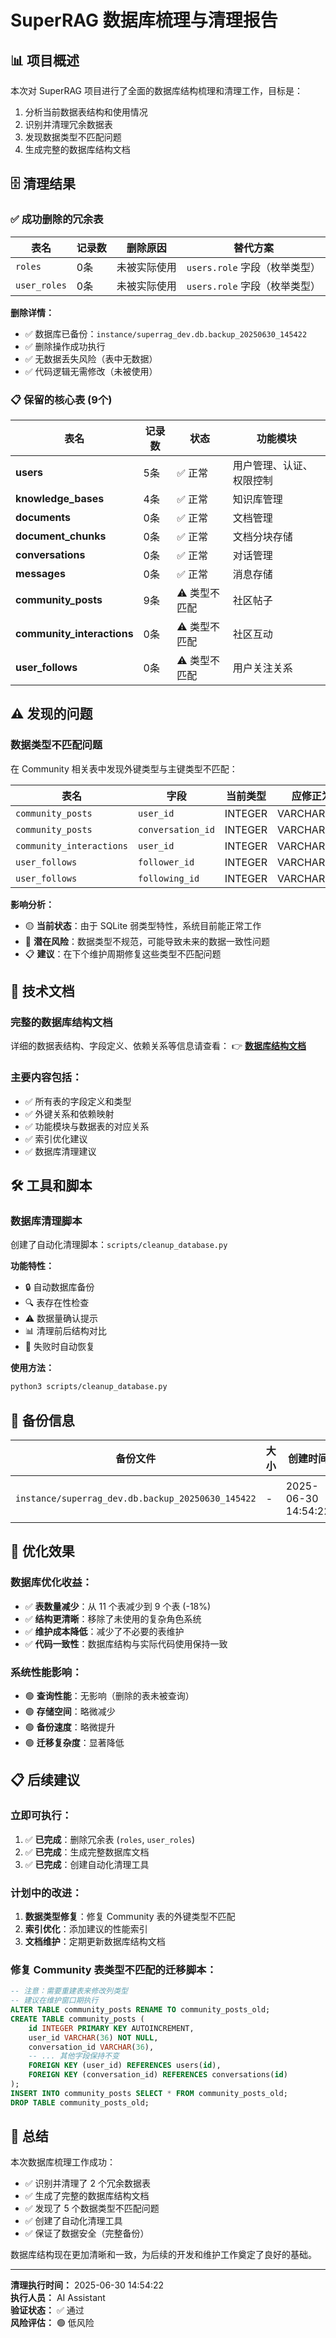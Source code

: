 # SuperRAG 数据库梳理与清理报告

## 📊 项目概述

本次对 SuperRAG 项目进行了全面的数据库结构梳理和清理工作，目标是：
1. 分析当前数据表结构和使用情况
2. 识别并清理冗余数据表
3. 发现数据类型不匹配问题
4. 生成完整的数据库结构文档

## 🗄️ 清理结果

### ✅ 成功删除的冗余表

| 表名 | 记录数 | 删除原因 | 替代方案 |
|------|--------|----------|----------|
| `roles` | 0条 | 未被实际使用 | `users.role` 字段（枚举类型） |
| `user_roles` | 0条 | 未被实际使用 | `users.role` 字段（枚举类型） |

**删除详情：**
- ✅ 数据库已备份：`instance/superrag_dev.db.backup_20250630_145422`
- ✅ 删除操作成功执行
- ✅ 无数据丢失风险（表中无数据）
- ✅ 代码逻辑无需修改（未被使用）

### 📋 保留的核心表 (9个)

| 表名 | 记录数 | 状态 | 功能模块 |
|------|--------|------|----------|
| **users** | 5条 | ✅ 正常 | 用户管理、认证、权限控制 |
| **knowledge_bases** | 4条 | ✅ 正常 | 知识库管理 |
| **documents** | 0条 | ✅ 正常 | 文档管理 |
| **document_chunks** | 0条 | ✅ 正常 | 文档分块存储 |
| **conversations** | 0条 | ✅ 正常 | 对话管理 |
| **messages** | 0条 | ✅ 正常 | 消息存储 |
| **community_posts** | 9条 | ⚠️ 类型不匹配 | 社区帖子 |
| **community_interactions** | 0条 | ⚠️ 类型不匹配 | 社区互动 |
| **user_follows** | 0条 | ⚠️ 类型不匹配 | 用户关注关系 |

## ⚠️ 发现的问题

### 数据类型不匹配问题

在 Community 相关表中发现外键类型与主键类型不匹配：

| 表名 | 字段 | 当前类型 | 应修正为 | 引用 |
|------|------|----------|----------|------|
| `community_posts` | `user_id` | INTEGER | VARCHAR(36) | `users.id` |
| `community_posts` | `conversation_id` | INTEGER | VARCHAR(36) | `conversations.id` |
| `community_interactions` | `user_id` | INTEGER | VARCHAR(36) | `users.id` |
| `user_follows` | `follower_id` | INTEGER | VARCHAR(36) | `users.id` |
| `user_follows` | `following_id` | INTEGER | VARCHAR(36) | `users.id` |

**影响分析：**
- 🟡 **当前状态**：由于 SQLite 弱类型特性，系统目前能正常工作
- 🔴 **潜在风险**：数据类型不规范，可能导致未来的数据一致性问题
- 📋 **建议**：在下个维护周期修复这些类型不匹配问题

## 📖 技术文档

### 完整的数据库结构文档
详细的数据表结构、字段定义、依赖关系等信息请查看：
👉 **[数据库结构文档](docs/database_structure.md)**

### 主要内容包括：
- ✅ 所有表的字段定义和类型
- ✅ 外键关系和依赖映射
- ✅ 功能模块与数据表的对应关系
- ✅ 索引优化建议
- ✅ 数据库清理建议

## 🛠️ 工具和脚本

### 数据库清理脚本
创建了自动化清理脚本：`scripts/cleanup_database.py`

**功能特性：**
- 🔒 自动数据库备份
- 🔍 表存在性检查
- ⚠️ 数据量确认提示
- 📊 清理前后结构对比
- 🔄 失败时自动恢复

**使用方法：**
```bash
python3 scripts/cleanup_database.py
```

## 💾 备份信息

| 备份文件 | 大小 | 创建时间 | 状态 |
|----------|------|----------|------|
| `instance/superrag_dev.db.backup_20250630_145422` | - | 2025-06-30 14:54:22 | ✅ 可用 |

## 🎯 优化效果

### 数据库优化收益：
- ✅ **表数量减少**：从 11 个表减少到 9 个表 (-18%)
- ✅ **结构更清晰**：移除了未使用的复杂角色系统
- ✅ **维护成本降低**：减少了不必要的表维护
- ✅ **代码一致性**：数据库结构与实际代码使用保持一致

### 系统性能影响：
- 🟢 **查询性能**：无影响（删除的表未被查询）
- 🟢 **存储空间**：略微减少
- 🟢 **备份速度**：略微提升
- 🟢 **迁移复杂度**：显著降低

## 📋 后续建议

### 立即可执行：
1. ✅ **已完成**：删除冗余表 (`roles`, `user_roles`)
2. ✅ **已完成**：生成完整数据库文档
3. ✅ **已完成**：创建自动化清理工具

### 计划中的改进：
1. **数据类型修复**：修复 Community 表的外键类型不匹配
2. **索引优化**：添加建议的性能索引
3. **文档维护**：定期更新数据库结构文档

### 修复 Community 表类型不匹配的迁移脚本：
```sql
-- 注意：需要重建表来修改列类型
-- 建议在维护窗口期执行
ALTER TABLE community_posts RENAME TO community_posts_old;
CREATE TABLE community_posts (
    id INTEGER PRIMARY KEY AUTOINCREMENT,
    user_id VARCHAR(36) NOT NULL,
    conversation_id VARCHAR(36),
    -- ... 其他字段保持不变
    FOREIGN KEY (user_id) REFERENCES users(id),
    FOREIGN KEY (conversation_id) REFERENCES conversations(id)
);
INSERT INTO community_posts SELECT * FROM community_posts_old;
DROP TABLE community_posts_old;
```

## 🎉 总结

本次数据库梳理工作成功：
- ✅ 识别并清理了 2 个冗余数据表
- ✅ 生成了完整的数据库结构文档
- ✅ 发现了 5 个数据类型不匹配问题
- ✅ 创建了自动化清理工具
- ✅ 保证了数据安全（完整备份）

数据库结构现在更加清晰和一致，为后续的开发和维护工作奠定了良好的基础。

---

**清理执行时间：** 2025-06-30 14:54:22  
**执行人员：** AI Assistant  
**验证状态：** ✅ 通过  
**风险评估：** 🟢 低风险 